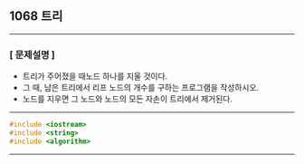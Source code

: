 ## 1068 트리

---
### [ 문제설명 ]

- 트리가 주어졌을 때노드 하나를 지울 것이다. 
- 그 때, 남은 트리에서 리프 노드의 개수를 구하는 프로그램을 작성하시오. 
- 노드를 지우면 그 노드와 노드의 모든 자손이 트리에서 제거된다.


---

```cpp
#include <iostream> 
#include <string>
#include <algorithm>
```

---

